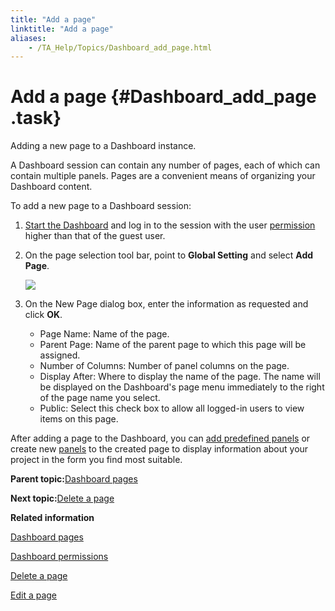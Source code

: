 ```yaml
--- 
title: "Add a page"
linktitle: "Add a page"
aliases: 
    - /TA_Help/Topics/Dashboard_add_page.html
---
```

# Add a page {#Dashboard_add_page .task}

Adding a new page to a Dashboard instance.

A Dashboard session can contain any number of pages, each of which can contain multiple panels. Pages are a convenient means of organizing your Dashboard content.

To add a new page to a Dashboard session:

1.  [Start the Dashboard](Dashboard_starting.html) and log in to the session with the user [permission](Dashboard_authentication_permissions.html) higher than that of the guest user.

2.  On the page selection tool bar, point to **Global Setting** and select **Add Page**.

    ![](../Images/Dashboard_add_page.png)

3.  On the New Page dialog box, enter the information as requested and click **OK**.

    -   Page Name: Name of the page.
    -   Parent Page: Name of the parent page to which this page will be assigned.
    -   Number of Columns: Number of panel columns on the page.
    -   Display After: Where to display the name of the page. The name will be displayed on the Dashboard's page menu immediately to the right of the page name you select.
    -   Public: Select this check box to allow all logged-in users to view items on this page.

After adding a page to the Dashboard, you can [add predefined panels](Dashboard_add_predefined_panel.html) or create new [panels](Dashboard_panels.html) to the created page to display information about your project in the form you find most suitable.

**Parent topic:**[Dashboard pages](../../TA_Help/Topics/Dashboard_pages.html)

**Next topic:**[Delete a page](../../TA_Help/Topics/Dashboard_delete_page.html)

**Related information**  


[Dashboard pages](../../TA_Help/Topics/Dashboard_pages.html)

[Dashboard permissions](../../TA_Help/Topics/Dashboard_authentication_permissions.html)

[Delete a page](../../TA_Help/Topics/Dashboard_delete_page.html)

[Edit a page](../../TA_Help/Topics/Dashboard_edit_page.html)

